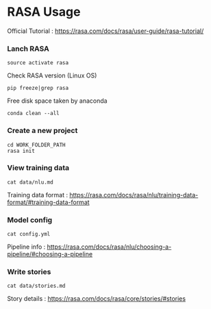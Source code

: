 # RASA Usage

Official Tutorial : https://rasa.com/docs/rasa/user-guide/rasa-tutorial/

### Lanch RASA

```
source activate rasa
```

Check RASA version (Linux OS)

```
pip freeze|grep rasa
```

Free disk space taken by anaconda

```
conda clean --all
```

### Create a new project

```
cd WORK_FOLDER_PATH
rasa init
```

### View training data

```
cat data/nlu.md
```

Training data format : https://rasa.com/docs/rasa/nlu/training-data-format/#training-data-format

### Model config

```
cat config.yml
```

Pipeline info : https://rasa.com/docs/rasa/nlu/choosing-a-pipeline/#choosing-a-pipeline


### Write stories
```
cat data/stories.md
```

Story details : https://rasa.com/docs/rasa/core/stories/#stories

